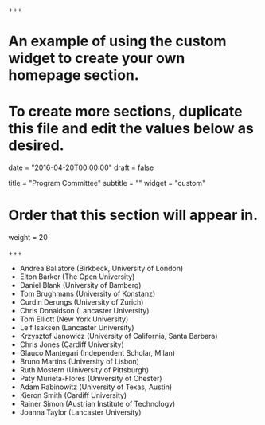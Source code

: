 +++
# An example of using the custom widget to create your own homepage section.
# To create more sections, duplicate this file and edit the values below as desired.

date = "2016-04-20T00:00:00"
draft = false

title = "Program Committee"
subtitle = ""
widget = "custom"

# Order that this section will appear in.
weight = 20

+++
* Andrea Ballatore (Birkbeck, University of London)
* Elton Barker (The Open University)
* Daniel Blank (University of Bamberg)
* Tom Brughmans (University of Konstanz)
* Curdin Derungs (University of Zurich)
* Chris Donaldson (Lancaster University)
* Tom Elliott (New York University)
* Leif Isaksen (Lancaster University)
* Krzysztof Janowicz (University of California, Santa Barbara)
* Chris Jones (Cardiff University)
* Glauco Mantegari (Independent Scholar, Milan)
* Bruno Martins (University of Lisbon)
* Ruth Mostern (University of Pittsburgh)
* Paty Murieta-Flores (University of Chester)
* Adam Rabinowitz (University of Texas, Austin)
* Kieron Smith (Cardiff University)
* Rainer Simon (Austrian Institute of Technology)
* Joanna Taylor (Lancaster University)
